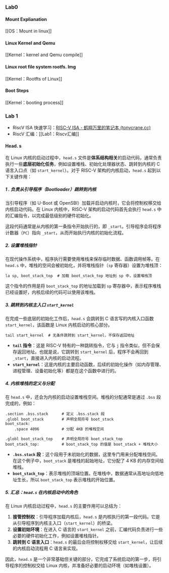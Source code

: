 ### Lab0
#### Mount Explianation
[[OS：Mount in linux]]
#### Linux Kernel and Qemu
[[Kernel：kernel and Qemu compile]]
#### Linux root file system rootfs. Img
[[Kernel：Rootfts of Linux]]
#### Boot Steps
[[Kernel：booting process]]


### Lab 1 
* RiscV ISA 快速学习：[RISC-V ISA - 鹤翔万里的笔记本 (tonycrane.cc)](https://note.tonycrane.cc/cs/pl/riscv/)
* RiscV 汇编：[[Lab1：Riscv汇编]]

#### Head. s
在 Linux 内核的启动过程中，`head.s` 文件是**体系结构相关**的启动代码，通常负责执行一些**底层初始化任务**，例如设置堆栈、初始化处理器状态、跳转到内核的 C 语言入口点（如 `start_kernel`）。对于 RISC-V 架构的内核启动，`head.s` 起到以下关键作用：

##### 1 . 负责从引导程序（Bootloader）跳转到内核
当引导程序（如 U-Boot 或 OpenSBI）加载并启动内核时，它会将控制权移交给内核启动代码。在 Linux 内核中，RISC-V 架构的启动代码首先会执行 `head.s` 中的汇编指令，以完成最低级别的硬件初始化。

这段代码通常是从内核的第一条指令开始执行的，即 `_start`。引导程序会将程序计数器（`PC`）指向 `_start`，从而开始执行内核的初始化流程。

##### 2. 设置堆栈指针
在现代操作系统中，程序执行需要使用堆栈来保存临时数据、函数调用帧等。在 `head.s` 中，堆栈的空间会被初始化，并将堆栈指针（`sp` 寄存器）设置为堆栈顶：

```assembly
la sp, boot_stack_top  # 加载 boot_stack_top 地址到 sp 中，设置堆栈顶
```

这个指令的作用是将 `boot_stack_top` 的地址加载到 `sp` 寄存器中，表示程序堆栈已经设置好，内核后续的代码可以使用该堆栈。

##### 3. 跳转到内核主入口 `start_kernel`
在完成一些底层的初始化工作后，`head.s` 会跳转到 C 语言写的内核入口函数 `start_kernel`，该函数是 Linux 内核启动的核心部分。

```assembly
tail start_kernel  # 无条件跳转到 start_kernel，不保存返回地址
```

- **`tail` 指令**：这是 RISC-V 特有的一种跳转指令，它与 `j` 指令类似，但不会保存返回地址。也就是说，它跳转到 `start_kernel` 后，程序不会再回到 `_start`，直接进入内核的启动流程。
- **`start_kernel`**：这是内核的主要启动函数，后续的初始化操作（如内存管理、进程管理、设备初始化等）都是在这个函数中进行的。

##### 4. 内核堆栈的定义与分配
在 `head.s` 中，还会为内核的启动设置堆栈空间。堆栈的分配通常是通过 `.bss` 段完成的，例如：

```assembly
.section .bss.stack      # 定义 .bss.stack 段
.globl boot_stack        # 声明全局符号 boot_stack
boot_stack:
    .space 4096          # 分配 4KB 的堆栈空间

.globl boot_stack_top    # 声明全局符号 boot_stack_top
boot_stack_top:          # boot_stack_top 的值是 boot_stack + 堆栈大小
```

- **`.bss.stack` 段**：这个段用于未初始化的数据，这里专门用来分配堆栈空间。在这个例子中，`boot_stack` 是堆栈的起始地址，它分配了 4 KB 的内存空间给堆栈。
- **`boot_stack_top`**：表示堆栈的顶端位置。在堆栈中，数据通常从高地址向低地址生长，所以 `boot_stack_top` 表示堆栈的开始位置。

##### 5. 汇总：`head.s` 在内核启动中的角色
在 Linux 内核启动过程中，`head.s` 的主要作用可以总结为：
1. **接管控制权**：引导程序加载内核后，`head.s` 是内核执行的第一段代码。它是从引导程序到内核主入口（`start_kernel`）的桥梁。
2. **设置初始环境**：在进入 C 语言的 `start_kernel` 之前，汇编代码负责进行一些必要的硬件初始化工作，例如设置堆栈指针。
3. **跳转到 C 语言入口**：`head.s` 的最后会将控制权移交给 `start_kernel`，让后续的内核启动流程用 C 语言来实现。

因此，`head.s` 是一个非常基础但关键的部分，它完成了系统启动的第一步，将引导程序的控制权交给 Linux 内核，并准备好必要的启动环境（如堆栈设置）。


